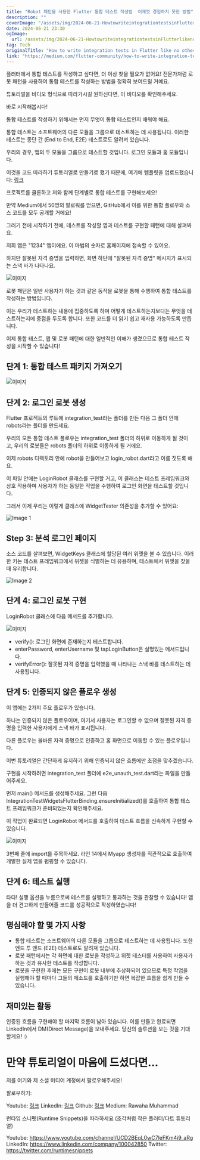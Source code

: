 ```yaml
---
title: "Robot 패턴을 사용한 Flutter 통합 테스트 작성법  이제껏 경험하지 못한 방법"
description: ""
coverImage: "/assets/img/2024-06-21-HowtowriteintegrationtestsinFlutterlikenootherusingtheRobotPattern_0.png"
date: 2024-06-21 23:30
ogImage: 
  url: /assets/img/2024-06-21-HowtowriteintegrationtestsinFlutterlikenootherusingtheRobotPattern_0.png
tag: Tech
originalTitle: "How to write integration tests in Flutter like no other, using the Robot Pattern"
link: "https://medium.com/flutter-community/how-to-write-integration-tests-in-flutter-like-no-other-using-the-robot-pattern-8edfd14dc081"
---
```



플러터에서 통합 테스트를 작성하고 싶다면, 더 이상 찾을 필요가 없어요! 전문가처럼 로봇 패턴을 사용하여 통합 테스트를 작성하는 방법을 정확히 보여드릴 거예요.

튜토리얼을 비디오 형식으로 따라가시길 원하신다면, 이 비디오를 확인해주세요.

바로 시작해봅시다!

통합 테스트를 작성하기 위해서는 먼저 무엇이 통합 테스트인지 배워야 해요.

<div class="content-ad"></div>

통합 테스트는 소프트웨어의 다른 모듈을 그룹으로 테스트하는 데 사용됩니다. 이러한 테스트는 종단 간 (End to End, E2E) 테스트로도 알려져 있습니다.

우리의 경우, 앱의 두 모듈을 그룹으로 테스트할 것입니다. 로그인 모듈과 홈 모듈입니다.

이것을 코드 따라하기 튜토리얼로 만들기로 했기 때문에, 여기에 템플릿을 업로드했습니다: [링크](https://github.com/Coffiie/personal_projects/tree/develop/code_along/robot_testing_flutter_gh)

프로젝트를 클론하고 저와 함께 단계별로 통합 테스트를 구현해보세요!

<div class="content-ad"></div>

만약 Medium에서 50명의 팔로워를 얻으면, GitHub에서 이를 위한 통합 플로우와 소스 코드를 모두 공개할 거에요!

그러기 전에 시작하기 전에, 테스트를 작성할 앱과 테스트를 구현할 패턴에 대해 살펴봐요.

저희 앱은 "1234" 앱이에요. 이 마법의 숫자로 홈페이지에 접속할 수 있어요.

하지만 잘못된 자격 증명을 입력하면, 화면 하단에 "잘못된 자격 증명" 메시지가 표시되는 스낵 바가 나타나요.

<div class="content-ad"></div>


![이미지](/assets/img/2024-06-21-HowtowriteintegrationtestsinFlutterlikenootherusingtheRobotPattern_0.png)

로봇 패턴은 일반 사용자가 하는 것과 같은 동작을 로봇을 통해 수행하여 통합 테스트를 작성하는 방법입니다.

이는 우리가 테스트하는 내용에 집중하도록 하며 어떻게 테스트하는지보다는 무엇을 테스트하는지에 중점을 두도록 합니다. 또한 코드를 더 읽기 쉽고 재사용 가능하도록 만듭니다.

이제 통합 테스트, 앱 및 로봇 패턴에 대한 일반적인 이해가 생겼으므로 통합 테스트 작성을 시작할 수 있습니다!


<div class="content-ad"></div>

## 단계 1: 통합 테스트 패키지 가져오기

![이미지](/assets/img/2024-06-21-HowtowriteintegrationtestsinFlutterlikenootherusingtheRobotPattern_1.png)

## 단계 2: 로그인 로봇 생성

Flutter 프로젝트의 루트에 integration_test라는 폴더를 만든 다음 그 폴더 안에 robots라는 폴더를 만드세요.

<div class="content-ad"></div>

우리의 모든 통합 테스트 플로우는 integration_test 폴더의 하위로 이동하게 될 것이고, 우리의 로봇들은 robots 폴더의 하위로 이동하게 될 거에요.

이제 robots 디렉토리 안에 robot을 만들어보고 login_robot.dart라고 이름 짓도록 해요.

이 파일 안에는 LoginRobot 클래스를 구현할 거고, 이 클래스는 테스트 프레임워크와 상호 작용하며 사용자가 하는 동일한 작업을 수행하여 로그인 화면을 테스트할 것입니다.

그래서 이제 우리는 이렇게 클래스에 WidgetTester 의존성을 추가할 수 있어요:

<div class="content-ad"></div>


![Image 1](/assets/img/2024-06-21-HowtowriteintegrationtestsinFlutterlikenootherusingtheRobotPattern_2.png)

## Step 3: 분석 로그인 페이지

소스 코드를 살펴보면, WidgetKeys 클래스에 할당된 여러 위젯을 볼 수 있습니다. 이러한 키는 테스트 프레임워크에서 위젯을 식별하는 데 유용하며, 테스트에서 위젯을 찾을 때 유리합니다.

![Image 2](/assets/img/2024-06-21-HowtowriteintegrationtestsinFlutterlikenootherusingtheRobotPattern_3.png)


<div class="content-ad"></div>

## 단계 4: 로그인 로봇 구현

LoginRobot 클래스에 다음 메서드를 추가합니다.

![이미지](/assets/img/2024-06-21-HowtowriteintegrationtestsinFlutterlikenootherusingtheRobotPattern_4.png)

- verify(): 로그인 화면에 존재하는지 테스트합니다.
- enterPassword, enterUsername 및 tapLoginButton은 실명있는 메서드입니다.
- verifyError(): 잘못된 자격 증명을 입력했을 때 나타나는 스낵 바를 테스트하는 데 사용됩니다.

<div class="content-ad"></div>

## 단계 5: 인증되지 않은 플로우 생성

이 앱에는 2가지 주요 플로우가 있습니다.

하나는 인증되지 않은 플로우이며, 여기서 사용자는 로그인할 수 없으며 잘못된 자격 증명을 입력한 사용자에게 스낵 바가 표시됩니다.

다른 플로우는 올바른 자격 증명으로 인증하고 홈 화면으로 이동할 수 있는 플로우입니다.

<div class="content-ad"></div>

이번 튜토리얼은 간단하게 유지하기 위해 인증되지 않은 흐름에만 초점을 맞추겠습니다.

구현을 시작하려면 integration_test 폴더에 e2e_unauth_test.dart라는 파일을 만들어주세요.

먼저 main() 메서드를 생성해주세요. 그런 다음 IntegrationTestWidgetsFlutterBinding.ensureInitialized()를 호출하여 통합 테스트 프레임워크가 준비되었는지 확인해주세요.

이 작업이 완료되면 LoginRobot 메서드를 호출하여 테스트 흐름을 신속하게 구현할 수 있습니다.

<div class="content-ad"></div>


![이미지](/assets/img/2024-06-21-HowtowriteintegrationtestsinFlutterlikenootherusingtheRobotPattern_5.png)

3번째 줄에 import를 주목하세요. 라인 14에서 Myapp 생성자를 직관적으로 호출하여 개발한 실제 앱을 펌핑할 수 있습니다.

## 단계 6: 테스트 실행

타다! 실행 옵션을 누름으로써 테스트를 실행하고 통과하는 것을 관찰할 수 있습니다! 
앱을 더 견고하게 만들어줄 코드를 성공적으로 작성하였습니다!


<div class="content-ad"></div>

## 명심해야 할 몇 가지 사항

- 통합 테스트는 소프트웨어의 다른 모듈을 그룹으로 테스트하는 데 사용됩니다. 또한 엔드 투 엔드 (E2E) 테스트로도 알려져 있습니다.
- 로봇 패턴에서는 각 화면에 대한 로봇을 작성하고 위젯 테스터를 사용하여 사용자가 하는 것과 유사한 테스트를 작성합니다.
- 로봇을 구현한 후에는 모든 구현이 로봇 내부에 추상화되어 있으므로 특정 작업을 실행해야 할 때마다 그들의 메소드를 호출하기만 하면 복잡한 흐름을 쉽게 만들 수 있습니다.

## 재미있는 활동

인증된 흐름을 구현해야 할 마지막 흐름이 남아 있습니다. 이를 만들고 완료되면 LinkedIn에서 DM(Direct Message)을 보내주세요. 당신의 솔루션을 보는 것을 기대할게요! :)

<div class="content-ad"></div>

# 만약 튜토리얼이 마음에 드셨다면...

저를 여기와 제 소셜 미디어 계정에서 팔로우해주세요!

팔로우하기:

Youtube: [링크](https://www.youtube.com/channel/UCD2BEqL0wC7leFKm4i9_aRg)
LinkedIn: [링크](https://www.linkedin.com/in/rawahamuhammad/)
Github: [링크](https://github.com/coffiie)
Medium: Rawaha Muhammad

<div class="content-ad"></div>

런타임 스니펫(Runtime Snippets)을 따라하세요 (조각처럼 작은 플러터/다트 튜토리얼)

Youtube: https://www.youtube.com/channel/UCD2BEqL0wC7leFKm4i9_aRg
LinkedIn: https://www.linkedin.com/company/100042850
Twitter: https://twitter.com/runtimesnippets